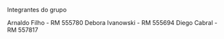 Integrantes do grupo

Arnaldo Filho - RM 555780
Debora Ivanowski - RM 555694
Diego Cabral - RM 557817